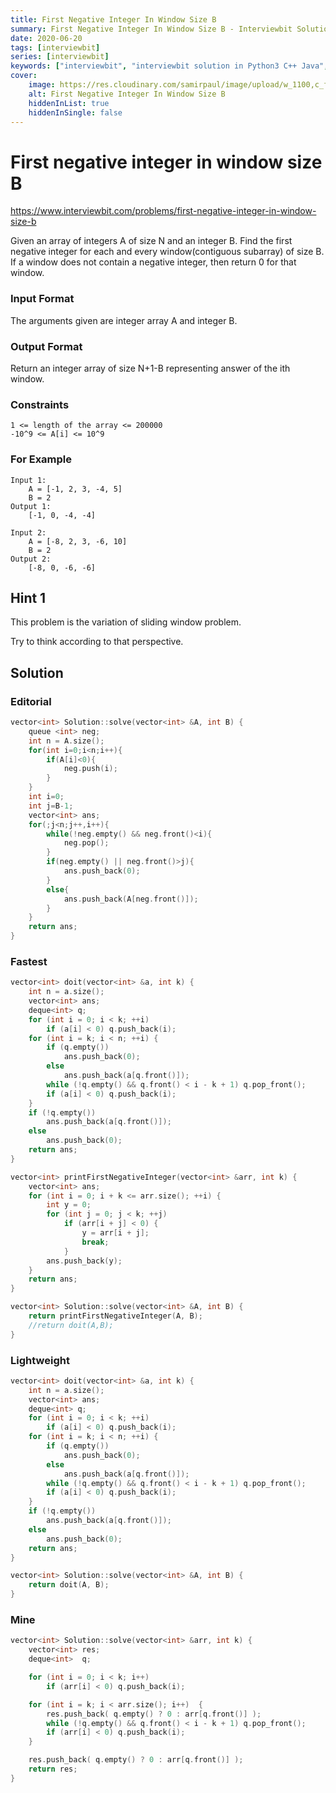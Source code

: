 ```yaml
---
title: First Negative Integer In Window Size B
summary: First Negative Integer In Window Size B - Interviewbit Solution Explained
date: 2020-06-20
tags: [interviewbit]
series: [interviewbit]
keywords: ["interviewbit", "interviewbit solution in Python3 C++ Java", "First Negative Integer In Window Size B Solution Explained"]
cover:
    image: https://res.cloudinary.com/samirpaul/image/upload/w_1100,c_fit,co_rgb:FFFFFF,l_text:Arial_75_bold:First Negative Integer In Window Size B - Solution Explained/problem-solving.webp
    alt: First Negative Integer In Window Size B
    hiddenInList: true
    hiddenInSingle: false
---
```


# First negative integer in window size B

https://www.interviewbit.com/problems/first-negative-integer-in-window-size-b


Given an array of integers A of size N and an integer B.
Find the first negative integer for each and every window(contiguous subarray) of size B.
If a window does not contain a negative integer, then return 0 for that window.

### Input Format

The arguments given are integer array A and integer B.

### Output Format

Return an integer array of size N+1-B representing answer of the ith window.

### Constraints

```
1 <= length of the array <= 200000
-10^9 <= A[i] <= 10^9 
```

### For Example

```
Input 1:
    A = [-1, 2, 3, -4, 5]
    B = 2
Output 1:
    [-1, 0, -4, -4] 

Input 2:
    A = [-8, 2, 3, -6, 10]
    B = 2
Output 2:
    [-8, 0, -6, -6]
```

## Hint 1

This problem is the variation of sliding window problem.

Try to think according to that perspective.

## Solution

### Editorial
```cpp
vector<int> Solution::solve(vector<int> &A, int B) {
    queue <int> neg;
    int n = A.size();
    for(int i=0;i<n;i++){
        if(A[i]<0){
            neg.push(i);
        }
    }
    int i=0;
    int j=B-1;
    vector<int> ans;
    for(;j<n;j++,i++){
        while(!neg.empty() && neg.front()<i){
            neg.pop();
        }
        if(neg.empty() || neg.front()>j){
            ans.push_back(0);
        }
        else{
            ans.push_back(A[neg.front()]);
        }
    }
    return ans;
}
```

### Fastest
```cpp
vector<int> doit(vector<int> &a, int k) {
    int n = a.size();
    vector<int> ans;
    deque<int> q;
    for (int i = 0; i < k; ++i)
        if (a[i] < 0) q.push_back(i);
    for (int i = k; i < n; ++i) {
        if (q.empty())
            ans.push_back(0);
        else
            ans.push_back(a[q.front()]);
        while (!q.empty() && q.front() < i - k + 1) q.pop_front();
        if (a[i] < 0) q.push_back(i);
    }
    if (!q.empty())
        ans.push_back(a[q.front()]);
    else
        ans.push_back(0);
    return ans;
}

vector<int> printFirstNegativeInteger(vector<int> &arr, int k) {
    vector<int> ans;
    for (int i = 0; i + k <= arr.size(); ++i) {
        int y = 0;
        for (int j = 0; j < k; ++j)
            if (arr[i + j] < 0) {
                y = arr[i + j];
                break;
            }
        ans.push_back(y);
    }
    return ans;
}

vector<int> Solution::solve(vector<int> &A, int B) {
    return printFirstNegativeInteger(A, B);
    //return doit(A,B);
}
```

### Lightweight

```cpp
vector<int> doit(vector<int> &a, int k) {
    int n = a.size();
    vector<int> ans;
    deque<int> q;
    for (int i = 0; i < k; ++i)
        if (a[i] < 0) q.push_back(i);
    for (int i = k; i < n; ++i) {
        if (q.empty())
            ans.push_back(0);
        else
            ans.push_back(a[q.front()]);
        while (!q.empty() && q.front() < i - k + 1) q.pop_front();
        if (a[i] < 0) q.push_back(i);
    }
    if (!q.empty())
        ans.push_back(a[q.front()]);
    else
        ans.push_back(0);
    return ans;
}

vector<int> Solution::solve(vector<int> &A, int B) {
    return doit(A, B);
}

```


### Mine

```cpp
vector<int> Solution::solve(vector<int> &arr, int k) {
    vector<int> res;
    deque<int>  q; 

    for (int i = 0; i < k; i++)
        if (arr[i] < 0) q.push_back(i);

    for (int i = k; i < arr.size(); i++)  { 
        res.push_back( q.empty() ? 0 : arr[q.front()] );
        while (!q.empty() && q.front() < i - k + 1) q.pop_front();
        if (arr[i] < 0) q.push_back(i);
    }

    res.push_back( q.empty() ? 0 : arr[q.front()] );
    return res;
}
```
